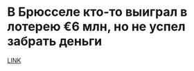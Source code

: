 # В Брюсселе кто-то выиграл в лотерею €6 млн, но не успел забрать деньги



[LINK](https://varlamov.ru/1891518.html)